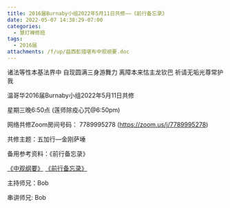 ```yaml
---
title: 2016届Burnaby小组2022年5月11日共修——《前行备忘录》
date: 2022-05-07 14:38:29-07:00
categories:
  - 慧灯禅修班
tags:
  - 2016届
attachments: /f/up/益西彭措堪布中观纲要.doc
---
```

诸法等性本基法界中 自现圆满三身游舞力 离障本来怙主龙钦巴 祈请无垢光尊常护我

温哥华2016届Burnaby小组2022年5月11日共修

星期三晚6:50点 (莲师除疫心咒@6:50pm)

网络共修Zoom房间号码： 7789995278 (<https://zoom.us/j/7789995278>)

共修主题：五加行—金刚萨埵

备用参考资料：《前行备忘录》

[《中观纲要》](https://s3.ca-central-1.wasabisys.com/hddata/f.huidengchanxiu.net/hdv/f/up/益西彭措堪布中观纲要.doc)
[《前行备忘录》](https://s3.ca-central-1.wasabisys.com/hddata/f.huidengchanxiu.net/hdv/f/up/益西彭措堪布中观纲要.doc)

主持师兄：Bob

串讲师兄: Bob